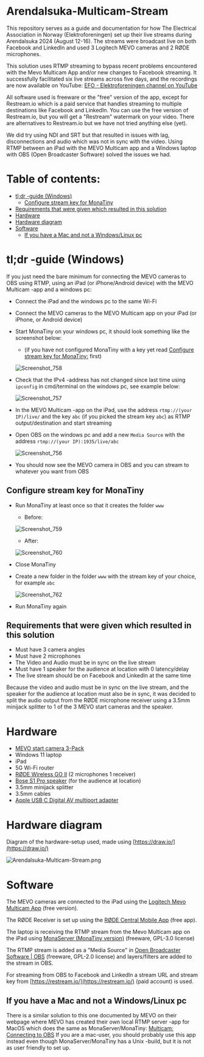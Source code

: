 # Arendalsuka-Multicam-Stream
This repository serves as a guide and documentation for how The Electrical Association in Norway (Elektroforeningen) set up their live streams during Arendalsuka 2024 (August 12-16). The streams were broadcast live on both Facebook and LinkedIn and used 3 Logitech MEVO cameras and 2 RØDE microphones.

This solution uses RTMP streaming to bypass recent problems encountered with the Mevo Multicam App and/or new changes to Facebook streaming. It successfully facilitated six live streams across five days, and the recordings are now available on YouTube: [EFO - Elektroforeningen channel on YouTube](https://www.youtube.com/@efo-elektroforeningen9052/videos)

All software used is freeware or the "free" version of the app, except for Restream.io which is a paid service that handles streaming to multiple destinations like Facebook and LinkedIn.
You can use the free version of Restream.io, but you will get a "Restream" watermark on your video. There are alternatives to Restream.io but we have not tried anything else (yet).

We did try using NDI and SRT but that resulted in issues with lag, disconnections and audio which was not in sync with the video.
Using RTMP between an iPad with the MEVO Multicam app and a Windows laptop with OBS (Open Broadcaster Software) solved the issues we had.

# Table of contents:
* [tl;dr -guide (Windows)](https://github.com/Elektroforeningen/Arendalsuka-Multicam-Stream/edit/main/README.md#tldr--guide-windows)
  * [Configure stream key for MonaTiny](https://github.com/Elektroforeningen/Arendalsuka-Multicam-Stream/edit/main/README.md#configure-stream-key-for-monatiny) 
* [Requirements that were given which resulted in this solution](https://github.com/Elektroforeningen/Arendalsuka-Multicam-Stream/edit/main/README.md#requirements-that-were-given-which-resulted-in-this-solution)
* [Hardware](https://github.com/Elektroforeningen/Arendalsuka-Multicam-Stream/edit/main/README.md#hardware)
* [Hardware diagram](https://github.com/Elektroforeningen/Arendalsuka-Multicam-Stream/edit/main/README.md#hardware-diagram)
* [Software](https://github.com/Elektroforeningen/Arendalsuka-Multicam-Stream/edit/main/README.md#software)
  * [If you have a Mac and not a Windows/Linux pc](https://github.com/Elektroforeningen/Arendalsuka-Multicam-Stream/edit/main/README.md#if-you-have-a-mac-and-not-a-windowslinux-pc)

# tl;dr -guide (Windows)

If you just need the bare minimum for connecting the MEVO cameras to OBS using RTMP, using an iPad (or iPhone/Android device) with the MEVO Multicam -app and a windows pc:

* Connect the iPad and the windows pc to the same Wi-Fi
* Connect the MEVO cameras to the MEVO Multicam app on your iPad (or iPhone, or Android device)
* Start MonaTiny on your windows pc, it should look something like the screenshot below:
  * (if you have not configured MonaTiny with a key yet read [Configure stream key for MonaTiny:](https://github.com/Elektroforeningen/Arendalsuka-Multicam-Stream/edit/main/README.md#configure-stream-key-for-monatiny) first)

  ![Screenshot_758](https://github.com/user-attachments/assets/bc34efcc-dd7f-4502-9ccc-1d054a076e76)

* Check that the IPv4 -address has not changed since last time using `ipconfig` in cmd/terminal on the windows pc, see example below:

  ![Screenshot_757](https://github.com/user-attachments/assets/2eac4de3-f224-4535-b8e1-b859dd48d0ee)

* In the MEVO Multicam -app on the iPad, use the address `rtmp://(your IP)/live/` and the key `abc` (if you picked the stream key `abc`) as RTMP output/destination and start streaming
* Open OBS on the windows pc and add a new `Media Source` with the address `rtmp://(your IP):1935/live/abc`

  ![Screenshot_756](https://github.com/user-attachments/assets/a35f4b74-8515-4c75-be9d-00dfe4f5b677)
  
* You should now see the MEVO camera in OBS and you can stream to whatever you want from OBS

## Configure stream key for MonaTiny

* Run MonaTiny at least once so that it creates the folder `www`
  * Before:

  ![Screenshot_759](https://github.com/user-attachments/assets/36f8bc93-d464-423f-a4dc-8acddbffd8f5)
  * After:

  ![Screenshot_760](https://github.com/user-attachments/assets/5a9d3811-6040-4545-8752-0a0b17d92951)
* Close MonaTiny
* Create a new folder in the folder `www` with the stream key of your choice, for example `abc`

  ![Screenshot_762](https://github.com/user-attachments/assets/98a3f909-c0cb-4c1d-ac99-46efbedaad54)
* Run MonaTiny again

## Requirements that were given which resulted in this solution

* Must have 3 camera angles
* Must have 2 microphones
* The Video and Audio must be in sync on the live stream
* Must have 1 speaker for the audience at location with 0 latency/delay
* The live stream should be on Facebook and LinkedIn at the same time

Because the video and audio must be in sync on the live stream, and the speaker for the audience at location must also be in sync, it was decided to split the audio output from the RØDE microphone receiver using a 3.5mm minijack splitter to 1 of the 3 MEVO start cameras and the speaker.

# Hardware

* [MEVO start camera 3-Pack](https://www.mevo.com/no-NO/products/mevo-start-3-pack)
* Windows 11 laptop
* iPad
* 5G Wi-Fi router
* [RØDE Wireless GO II](https://rode.com/en/microphones/wireless/wirelessgoii?variant_sku=WIGOII) (2 microphones 1 receiver)
* [Bose S1 Pro speaker](https://support.bose.com/s/product/s1-pro-portable-bluetooth-speaker-system/01t8c00000OydMeAAJ?language=en_US) (for the audience at location)
* 3.5mm minijack splitter
* 3.5mm cables
* [Apple USB C Digital AV multiport adapter](https://www.apple.com/shop/product/MW5M3AM/A/usb-c-digital-av-multiport-adapter)

# Hardware diagram

Diagram of the hardware-setup used, made using [https://draw.io/](https://draw.io/)

![Arendalsuka-Multicam-Stream.png](Arendalsuka-Multicam-Stream.png)

# Software

The MEVO cameras are connected to the iPad using the [Logitech Mevo Multicam App](https://apps.apple.com/us/app/logitech-mevo-multicam/id1503021034) (free version).

The RØDE Receiver is set up using the [RØDE Central Mobile App](https://apps.apple.com/us/app/r%C3%B8de-central-mobile/id1576314986) (free app).

The laptop is receiving the RTMP stream from the Mevo Multicam app on the iPad using [MonaServer (MonaTiny version)](https://sourceforge.net/projects/monaserver/) (freeware, GPL-3.0 license)

The RTMP stream is added as a "Media Source" in [Open Broadcaster Software | OBS](https://obsproject.com/) (freeware, GPL-2.0 license) and layers/filters are added to the stream in OBS.

For streaming from OBS to Facebook and LinkedIn a stream URL and stream key from [https://restream.io/](https://restream.io/) (paid account) is used.

## If you have a Mac and not a Windows/Linux pc

There is a similar  solution to this one documented by MEVO on their webpage where MEVO has created their own local RTMP server -app for MacOS which does the same as MonaServer/MonaTiny: [Multicam: Connecting to OBS](https://help.mevo.com/hc/en-us/articles/360061673871-Multicam-Connecting-to-OBS)
If you are a mac-user, you should probably use this app instead even though MonaServer/MonaTiny has a Unix -build, but it is not as user friendly to set up.
